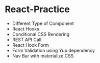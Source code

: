 # React-Practice

* Different Type of Component
* React Hooks
* Conditional CSS Rendering
* REST API Call
* React Hook Form
* Form Validation using Yup dependency
* Nav Bar with materialize CSS